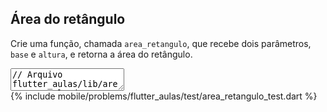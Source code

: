 ## Área do retângulo

Crie uma função, chamada `area_retangulo`, que recebe dois parâmetros, `base` e `altura`, e retorna a área do retângulo.

<textarea class="code lang-dart" data-filename="flutter_aulas/lib/area_retangulo.dart">
// Arquivo flutter_aulas/lib/area_retangulo.dart
// Defina aqui a função area_retangulo


// Exemplos de uso:
void main() {
  print(area_retangulo(1.5, 2.0)); // 3.0
  print(area_retangulo(10, 2)); // 20.0
}
</textarea>

<div class="testcode">
{% include mobile/problems/flutter_aulas/test/area_retangulo_test.dart %}
</div>